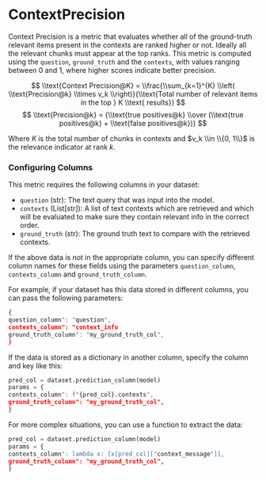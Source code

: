 # ContextPrecision

Context Precision is a metric that evaluates whether all of the ground-truth
relevant items present in the contexts are ranked higher or not. Ideally all the
relevant chunks must appear at the top ranks. This metric is computed using the
`question`, `ground_truth` and the `contexts`, with values ranging between 0 and 1,
where higher scores indicate better precision.

$$
\\text{Context Precision@K} = \\frac{\\sum_{k=1}^{K} \\left( \\text{Precision@k} \\times v_k \\right)}{\\text{Total number of relevant items in the top } K \\text{ results}}
$$
$$
\\text{Precision@k} = {\\text{true positives@k} \\over  (\\text{true positives@k} + \\text{false positives@k})}
$$

Where $K$ is the total number of chunks in contexts and $v_k \\in \\{0, 1\\}$ is the
relevance indicator at rank $k$.

### Configuring Columns

This metric requires the following columns in your dataset:
- `question` (str): The text query that was input into the model.
- `contexts` (List[str]): A list of text contexts which are retrieved and which
will be evaluated to make sure they contain relevant info in the correct order.
- `ground_truth` (str): The ground truth text to compare with the retrieved contexts.

If the above data is not in the appropriate column, you can specify different column
names for these fields using the parameters `question_column`, `contexts_column`
and `ground_truth_column`.

For example, if your dataset has this data stored in different columns, you can
pass the following parameters:
```python
{
question_column": "question",
contexts_column": "context_info
ground_truth_column": "my_ground_truth_col",
}
```

If the data is stored as a dictionary in another column, specify the column and key
like this:
```python
pred_col = dataset.prediction_column(model)
params = {
contexts_column": f"{pred_col}.contexts",
ground_truth_column": "my_ground_truth_col",
}
```

For more complex situations, you can use a function to extract the data:
```python
pred_col = dataset.prediction_column(model)
params = {
contexts_column": lambda x: [x[pred_col]["context_message"]],
ground_truth_column": "my_ground_truth_col",
}
```